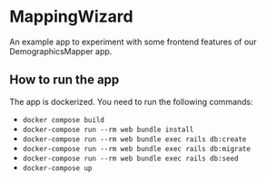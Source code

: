 # MappingWizard

An example app to experiment with some frontend features of our DemographicsMapper app.

## How to run the app

The app is dockerized. You need to run the following commands:

- `docker compose build`
- `docker-compose run --rm web bundle install`
- `docker-compose run --rm web bundle exec rails db:create`
- `docker-compose run --rm web bundle exec rails db:migrate`
- `docker-compose run --rm web bundle exec rails db:seed`
- `docker-compose up`
